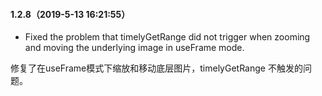 #### 1.2.8（2019-5-13 16:21:55）

- Fixed the problem that timelyGetRange did not trigger when zooming and moving the underlying image in useFrame mode.
  
修复了在useFrame模式下缩放和移动底层图片，timelyGetRange 不触发的问题。
